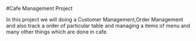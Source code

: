 #Cafe Management Project

In this project we will doing a Customer Management,Order Management and also track a order of particular table and managing a items of menu and many other things which are done in cafe.

